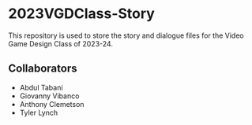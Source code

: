 # 2023VGDClass-Story
This repository is used to store the story and dialogue files for the Video Game Design Class of 2023-24.

## Collaborators
- Abdul Tabani
- Giovanny Vibanco
- Anthony Clemetson
- Tyler Lynch

